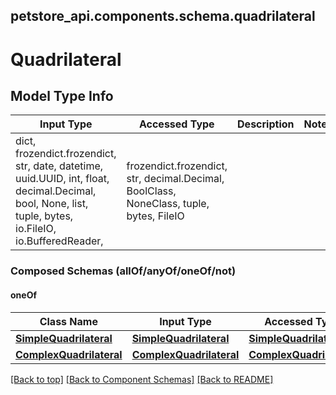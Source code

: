 <a name="top"></a>
## petstore_api.components.schema.quadrilateral
# Quadrilateral

## Model Type Info
Input Type | Accessed Type | Description | Notes
------------ | ------------- | ------------- | -------------
dict, frozendict.frozendict, str, date, datetime, uuid.UUID, int, float, decimal.Decimal, bool, None, list, tuple, bytes, io.FileIO, io.BufferedReader,  | frozendict.frozendict, str, decimal.Decimal, BoolClass, NoneClass, tuple, bytes, FileIO |  | 

### Composed Schemas (allOf/anyOf/oneOf/not)
#### oneOf
Class Name | Input Type | Accessed Type | Description | Notes
------------- | ------------- | ------------- | ------------- | -------------
[**SimpleQuadrilateral**](simple_quadrilateral.SimpleQuadrilateral.md) | [**SimpleQuadrilateral**](simple_quadrilateral.SimpleQuadrilateral.md) | [**SimpleQuadrilateral**](simple_quadrilateral.SimpleQuadrilateral.md) |  | 
[**ComplexQuadrilateral**](complex_quadrilateral.ComplexQuadrilateral.md) | [**ComplexQuadrilateral**](complex_quadrilateral.ComplexQuadrilateral.md) | [**ComplexQuadrilateral**](complex_quadrilateral.ComplexQuadrilateral.md) |  | 

[[Back to top]](#top) [[Back to Component Schemas]](../../../README.md#Component-Schemas) [[Back to README]](../../../README.md)